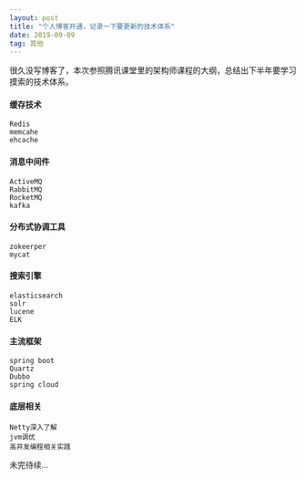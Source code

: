 ```yaml
---
layout: post
title: "个人博客开通，记录一下要更新的技术体系"
date: 2019-09-09
tag: 其他
---   
```


很久没写博客了，本次参照腾讯课堂里的架构师课程的大纲，总结出下半年要学习摸索的技术体系。
#### 缓存技术
```
Redis
memcahe
ehcache
```
#### 消息中间件
```
ActiveMQ
RabbitMQ
RocketMQ
kafka
```
#### 分布式协调工具
```
zokeerper
mycat
```
#### 搜索引擎
```
elasticsearch
solr
lucene
ELK
```
#### 主流框架
```
spring boot
Quartz
Dubbo
spring cloud
```
#### 底层相关
```
Netty深入了解
jvm调优
高并发编程相关实践
```
未完待续...



